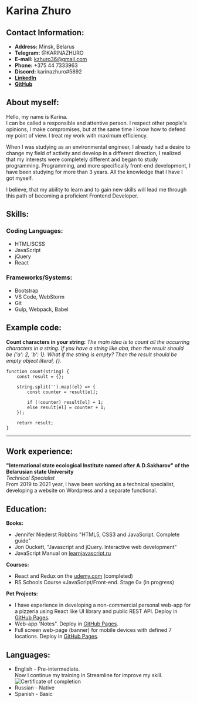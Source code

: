# Karina Zhuro

## Contact Information:

* **Address:** Minsk, Belarus
* **Telegram:** @KARINAZHURO
* **E-mail:**  kzhuro36@gmail.com
* **Phone:** +375 44 7333963
* **Discord:** karinazhuro#5892
* **[LinkedIn](https://www.linkedin.com/in/karina-zhuro/)**
* **[GitHub](https://www.github.com/karinazhuro)**

## About myself:

Hello, my name is Karina.\
I can be called a responsible and attentive person. I respect other people's opinions, I make compromises, but at the
same time I know how to defend my point of view. I treat my work with maximum efficiency.

When I was studying as an environmental engineer, I already had a desire to change my field of activity and develop in a
different direction, I realized that my interests were completely different and began to study programming. Programming,
and more specifically front-end development, I have been studying for more than 3 years. All the knowledge that I have I
got myself.

I believe, that my ability to learn and to gain new skills will lead me through this path of becoming a proficient
Frontend Developer.

## Skills:

### Coding Languages:

* HTML/SCSS
* JavaScript
* jQuery
* React

### Frameworks/Systems:

* Bootstrap
* VS Code, WebStorm
* Git
* Gulp, Webpack, Babel

## Example code:

**Count characters in your string:** *The main idea is to count all the occurring characters in a string. If you have a
string like aba, then the result should be {'a': 2, 'b': 1}. What if the string is empty? Then the result should be
empty object literal, {}.*

```
function count(string) {
    const result = {};
    
    string.split('').map((el) => {
        const counter = result[el];
        
        if (!counter) result[el] = 1;
        else result[el] = counter + 1;
    });
        
    return result;
}
```

---

## Work experience:

**"International state ecological Institute named after A.D.Sakharov" of the Belarusian state University** \
*Technical Specialist* \
From 2019 to 2021 year, I have been working as a technical specialist, developing a website on Wordpress and a separate
functional.

## Education:

**Books:**

* Jennifer Niederst Robbins "HTML5, CSS3 and JavaScript. Complete guide"
* Jon Duckett, "Javascript and jQuery. Interactive web development"
* JavaScript Manual on [learnjavascript.ru](https://learn.javascript.ru/)

**Courses:**

* React and Redux on the [udemy.com](https://www.udemy.com/) (completed)
* RS Schools Course «JavaScript/Front-end. Stage 0» (in progress)

**Pet Projects:**

* I have experience in developing a non-commercial personal web-app for a pizzeria using React like UI library and
  public REST API. Deploy in [GitHub Pages](https://karinazhuro.github.io/pzz-react/).
* Web-app 'Notes". Deploy in [GitHub Pages](https://karinazhuro.github.io/notes/).
* Full screen web-page (banner) for mobile devices with defined 7 locations. Deploy
  in [GitHub Pages](https://karinazhuro.github.io/banner/).

## Languages:

* English - Pre-intermediate. \
  Now I continue my training in Streamline for improve my skill.
  ![Certificate of completion](https://str.by/cert-web/uploads/certificates/44EC602454546CA8BDECB8C8B3F7A561.jpg)
* Russian - Native
* Spanish - Basic